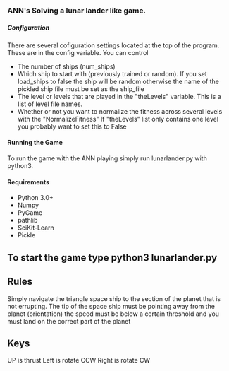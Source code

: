

### ANN's Solving a lunar lander like game.


##### Configuration

There are several cofiguration settings located at the top of the program. These are in the config variable. You can control

-  The number of ships (num_ships)
-  Which ship to start with (previously trained or random). If you set load_ships to false the ship will be random otherwise the name of the pickled ship file must be set as the ship_file
-  The level or levels that are played in the "theLevels" variable. This is a list of level file names.
-  Whether or not you want to normalize the fitness across several levels with the "NormalizeFitness" If "theLevels" list only contains one level you probably want to set this to False

#### Running the Game

To run the game with the ANN playing simply run lunarlander.py with python3.


#### Requirements
 - Python 3.0+
 - Numpy
 - PyGame
 - pathlib
 - SciKit-Learn
 - Pickle

## To start the game type python3 lunarlander.py
## Rules
Simply navigate the triangle space ship to the
section of the planet that is not errupting.
The tip of the space ship must be pointing
away from the planet (orientation) the speed
must be below a certain threshold and you
must land on the correct part of the planet

## Keys

UP is thrust
Left is rotate CCW
Right is rotate CW
